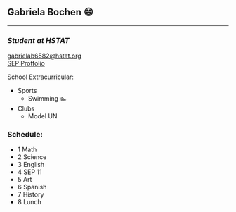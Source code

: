 ## **Gabriela Bochen** :smile: 
---
### _Student at HSTAT_  
gabrielab6582@hstat.org  
[SEP Protfolio](https://sites.google.com/a/hstat.org/gabrielab6582sep11/home)  


School Extracurricular:
* Sports   
  * Swimming :swimmer:
* Clubs 
    * Model UN
    
### Schedule: 
 * 1 Math 
 * 2 Science 
 * 3 English 
 * 4 SEP 11
 * 5 Art 
 * 6 Spanish 
 * 7 History 
 * 8 Lunch